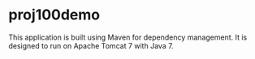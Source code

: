 proj100demo
===========

This application is built using Maven for dependency management. It is designed to run on Apache Tomcat 7 with Java 7.

